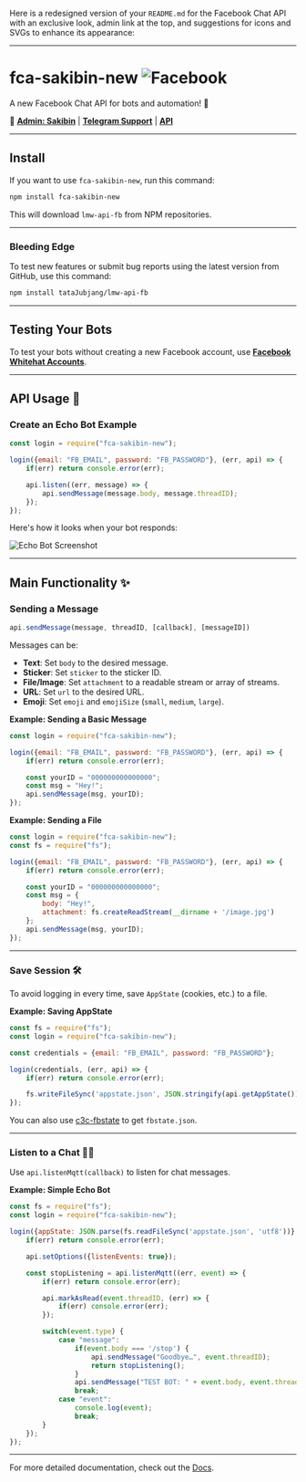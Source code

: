 Here is a redesigned version of your `README.md` for the Facebook Chat API with an exclusive look, admin link at the top, and suggestions for icons and SVGs to enhance its appearance:

---

# **fca-sakibin-new** ![Facebook](https://img.icons8.com/ios-filled/50/000000/facebook-new.png)

A new Facebook Chat API for bots and automation! 🚀

🔗 **[Admin: Sakibin](https://m.facebook.com/imsakibin007)** | **[Telegram Support](https://t.me/saki_bin)** | **[API](https://sakibin-app.onrender.com)**

---

## Install

If you want to use `fca-sakibin-new`, run this command:

```bash
npm install fca-sakibin-new
```

This will download `lmw-api-fb` from NPM repositories.

---

### Bleeding Edge

To test new features or submit bug reports using the latest version from GitHub, use this command:

```bash
npm install tataJubjang/lmw-api-fb
```

---

## Testing Your Bots

To test your bots without creating a new Facebook account, use **[Facebook Whitehat Accounts](https://www.facebook.com/whitehat/accounts/)**.

---

## API Usage 📘

### Create an Echo Bot Example

```javascript
const login = require("fca-sakibin-new");

login({email: "FB_EMAIL", password: "FB_PASSWORD"}, (err, api) => {
    if(err) return console.error(err);

    api.listen((err, message) => {
        api.sendMessage(message.body, message.threadID);
    });
});
```

Here's how it looks when your bot responds:

![Echo Bot Screenshot](https://cloud.githubusercontent.com/assets/4534692/20023545/f8c24130-a29d-11e6-9ef7-47568bdbc1f2.png)

---

## Main Functionality ✨

### Sending a Message

```js
api.sendMessage(message, threadID, [callback], [messageID])
```

Messages can be:

- **Text**: Set `body` to the desired message.
- **Sticker**: Set `sticker` to the sticker ID.
- **File/Image**: Set `attachment` to a readable stream or array of streams.
- **URL**: Set `url` to the desired URL.
- **Emoji**: Set `emoji` and `emojiSize` (`small`, `medium`, `large`).

**Example: Sending a Basic Message**

```js
const login = require("fca-sakibin-new");

login({email: "FB_EMAIL", password: "FB_PASSWORD"}, (err, api) => {
    if(err) return console.error(err);

    const yourID = "000000000000000";
    const msg = "Hey!";
    api.sendMessage(msg, yourID);
});
```

**Example: Sending a File**

```js
const login = require("fca-sakibin-new");
const fs = require("fs");

login({email: "FB_EMAIL", password: "FB_PASSWORD"}, (err, api) => {
    if(err) return console.error(err);

    const yourID = "000000000000000";
    const msg = {
        body: "Hey!",
        attachment: fs.createReadStream(__dirname + '/image.jpg')
    };
    api.sendMessage(msg, yourID);
});
```

---

### Save Session 🛠️

To avoid logging in every time, save `AppState` (cookies, etc.) to a file.

**Example: Saving AppState**

```js
const fs = require("fs");
const login = require("fca-sakibin-new");

const credentials = {email: "FB_EMAIL", password: "FB_PASSWORD"};

login(credentials, (err, api) => {
    if(err) return console.error(err);

    fs.writeFileSync('appstate.json', JSON.stringify(api.getAppState()));
});
```

You can also use [c3c-fbstate](https://github.com/lequanglam/c3c-fbstate) to get `fbstate.json`.

---

### Listen to a Chat 🧏‍♂️

Use `api.listenMqtt(callback)` to listen for chat messages.

**Example: Simple Echo Bot**

```js
const fs = require("fs");
const login = require("fca-sakibin-new");

login({appState: JSON.parse(fs.readFileSync('appstate.json', 'utf8'))}, (err, api) => {
    if(err) return console.error(err);

    api.setOptions({listenEvents: true});

    const stopListening = api.listenMqtt((err, event) => {
        if(err) return console.error(err);

        api.markAsRead(event.threadID, (err) => {
            if(err) console.error(err);
        });

        switch(event.type) {
            case "message":
                if(event.body === '/stop') {
                    api.sendMessage("Goodbye…", event.threadID);
                    return stopListening();
                }
                api.sendMessage("TEST BOT: " + event.body, event.threadID);
                break;
            case "event":
                console.log(event);
                break;
        }
    });
});
```

---

For more detailed documentation, check out the [Docs](DOCS.md).